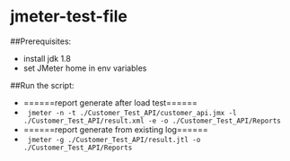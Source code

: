 # jmeter-test-file

##Prerequisites:
- install jdk 1.8
- set JMeter home in env variables

##Run the script:
- ======report generate after load test======
- ``` jmeter -n -t ./Customer_Test_API/customer_api.jmx -l ./Customer_Test_API/result.xml -e -o ./Customer_Test_API/Reports```
- ======report generate from existing log======
- ``` jmeter -g ./Customer_Test_API/result.jtl -o ./Customer_Test_API/Reports```
